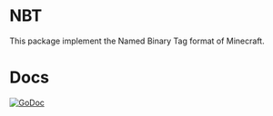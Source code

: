 # NBT
This package implement the Named Binary Tag format of Minecraft.
# Docs
[![GoDoc](https://godoc.org/github.com/Tnze/go-mc/nbt?status.svg)](https://godoc.org/github.com/Tnze/go-mc/nbt)